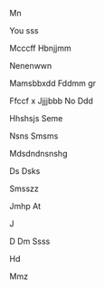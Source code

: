 

Mn

You sss

Mcccff
Hbnjjmm

Nenenwwn






Mamsbbxdd
Fddmm gr 

 Ffccf x
Jjjjbbb
No 
Ddd

Hhshsjs
Seme 


Nsns
  Smsms

Mdsdndnsnshg

Ds
Dsks

Smsszz

Jmhp
At



J


D
Dm
Ssss




Hd


Mmz





